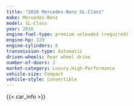 ```yaml
---
title: "2016 Mercedes-Benz SL-Class"
make: Mercedes-Benz
model: SL-Class
year: 2016
engine-fuel-type: premium unleaded (required)
engine-hp: 329
engine-cylinders: 6
transmission-type: Automatic
driven-wheels: Rear wheel drive
number-of-doors: 2
market-category: Luxury,High-Performance
vehicle-size: Compact
vehicle-style: Convertible
---
```


{{< car_info >}}
